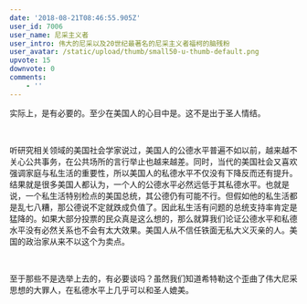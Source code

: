 ```yaml
---
date: '2018-08-21T08:46:55.905Z'
user_id: 7006
user_name: 尼采主义者
user_intro: 伟大的尼采以及20世纪最著名的尼采主义者福柯的脑残粉
user_avatar: /static/upload/thumb/small50-u-thumb-default.png
upvote: 15
downvote: 0
comments:
    - ''
---
```


<div><p>实际上，是有必要的。至少在美国人的心目中是。这不是出于圣人情结。</p><p><br></p><p>听研究相关领域的美国社会学家说过，美国人的公德水平普遍不如以前，越来越不关心公共事务，在公共场所的言行举止也越来越差。同时，当代的美国社会又喜欢强调家庭与私生活的重要性，所以美国人的私德水平不仅没有下降反而还有提升。结果就是很多美国人都认为，一个人的公德水平必然远低于其私德水平。也就是说，一个私生活特别检点的美国总统，其公德仍有可能不行。但假如他的私生活都是乱七八糟，那公德说不定就跌成负值了。因此私生活有问题的总统支持率肯定是猛降的。如果大部分投票的民众真是这么想的，那么就算我们论证公德水平和私德水平没有必然关系也不会有太大效果。美国人从不信任铁面无私大义灭亲的人。美国的政治家从来不以这个为卖点。</p><p><br></p><p>至于那些不是选举上去的，有必要谈吗？虽然我们知道希特勒这个歪曲了伟大尼采思想的大罪人，在私德水平上几乎可以和圣人媲美。</p></div>
